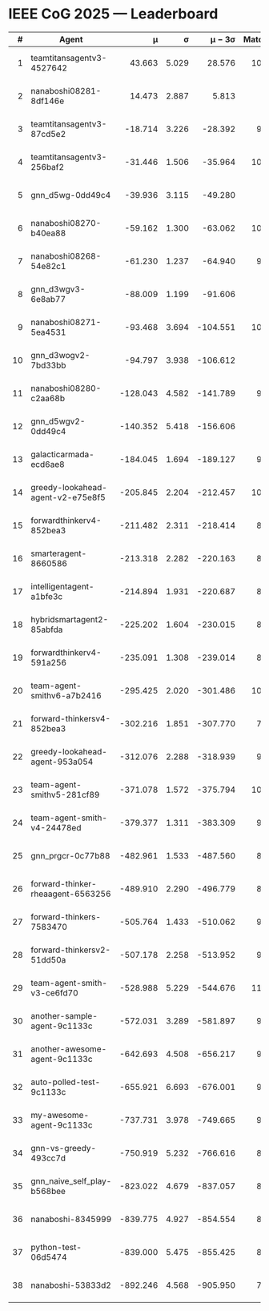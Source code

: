 # IEEE CoG 2025 — Leaderboard

| # | Agent | μ | σ | μ − 3σ | Matches | Updated |
|---:|---|---:|---:|---:|---:|---|
| 1 | teamtitansagentv3-4527642 | 43.663 | 5.029 | 28.576 | 10316 | 2025-08-31 07:59 |
| 2 | nanaboshi08281-8df146e | 14.473 | 2.887 | 5.813 | 396 | 2025-08-31 07:59 |
| 3 | teamtitansagentv3-87cd5e2 | -18.714 | 3.226 | -28.392 | 9278 | 2025-08-31 07:59 |
| 4 | teamtitansagentv3-256baf2 | -31.446 | 1.506 | -35.964 | 10194 | 2025-08-31 07:59 |
| 5 | gnn_d5wg-0dd49c4 | -39.936 | 3.115 | -49.280 | 240 | 2025-08-31 07:59 |
| 6 | nanaboshi08270-b40ea88 | -59.162 | 1.300 | -63.062 | 10120 | 2025-08-31 07:59 |
| 7 | nanaboshi08268-54e82c1 | -61.230 | 1.237 | -64.940 | 9740 | 2025-08-31 07:59 |
| 8 | gnn_d3wgv3-6e8ab77 | -88.009 | 1.199 | -91.606 | 278 | 2025-08-31 07:59 |
| 9 | nanaboshi08271-5ea4531 | -93.468 | 3.694 | -104.551 | 10178 | 2025-08-31 07:59 |
| 10 | gnn_d3wogv2-7bd33bb | -94.797 | 3.938 | -106.612 | 434 | 2025-08-31 07:59 |
| 11 | nanaboshi08280-c2aa68b | -128.043 | 4.582 | -141.789 | 9598 | 2025-08-31 07:59 |
| 12 | gnn_d5wgv2-0dd49c4 | -140.352 | 5.418 | -156.606 | 306 | 2025-08-31 07:59 |
| 13 | galacticarmada-ecd6ae8 | -184.045 | 1.694 | -189.127 | 9320 | 2025-08-31 07:59 |
| 14 | greedy-lookahead-agent-v2-e75e8f5 | -205.845 | 2.204 | -212.457 | 10150 | 2025-08-31 07:59 |
| 15 | forwardthinkerv4-852bea3 | -211.482 | 2.311 | -218.414 | 8101 | 2025-08-31 07:59 |
| 16 | smarteragent-8660586 | -213.318 | 2.282 | -220.163 | 8109 | 2025-08-31 07:59 |
| 17 | intelligentagent-a1bfe3c | -214.894 | 1.931 | -220.687 | 8321 | 2025-08-31 07:59 |
| 18 | hybridsmartagent2-85abfda | -225.202 | 1.604 | -230.015 | 8581 | 2025-08-31 07:59 |
| 19 | forwardthinkerv4-591a256 | -235.091 | 1.308 | -239.014 | 8324 | 2025-08-31 07:59 |
| 20 | team-agent-smithv6-a7b2416 | -295.425 | 2.020 | -301.486 | 10260 | 2025-08-31 07:59 |
| 21 | forward-thinkersv4-852bea3 | -302.216 | 1.851 | -307.770 | 7940 | 2025-08-31 07:59 |
| 22 | greedy-lookahead-agent-953a054 | -312.076 | 2.288 | -318.939 | 9138 | 2025-08-31 07:59 |
| 23 | team-agent-smithv5-281cf89 | -371.078 | 1.572 | -375.794 | 10640 | 2025-08-31 07:59 |
| 24 | team-agent-smith-v4-24478ed | -379.377 | 1.311 | -383.309 | 9438 | 2025-08-31 07:59 |
| 25 | gnn_prgcr-0c77b88 | -482.961 | 1.533 | -487.560 | 8970 | 2025-08-31 07:59 |
| 26 | forward-thinker-rheaagent-6563256 | -489.910 | 2.290 | -496.779 | 8544 | 2025-08-31 07:59 |
| 27 | forward-thinkers-7583470 | -505.764 | 1.433 | -510.062 | 9480 | 2025-08-31 07:59 |
| 28 | forward-thinkersv2-51dd50a | -507.178 | 2.258 | -513.952 | 9036 | 2025-08-31 07:59 |
| 29 | team-agent-smith-v3-ce6fd70 | -528.988 | 5.229 | -544.676 | 11038 | 2025-08-31 07:59 |
| 30 | another-sample-agent-9c1133c | -572.031 | 3.289 | -581.897 | 9860 | 2025-08-31 07:59 |
| 31 | another-awesome-agent-9c1133c | -642.693 | 4.508 | -656.217 | 9260 | 2025-08-31 07:59 |
| 32 | auto-polled-test-9c1133c | -655.921 | 6.693 | -676.001 | 9960 | 2025-08-31 07:59 |
| 33 | my-awesome-agent-9c1133c | -737.731 | 3.978 | -749.665 | 9800 | 2025-08-31 07:59 |
| 34 | gnn-vs-greedy-493cc7d | -750.919 | 5.232 | -766.616 | 8700 | 2025-08-31 07:59 |
| 35 | gnn_naive_self_play-b568bee | -823.022 | 4.679 | -837.057 | 8440 | 2025-08-31 07:59 |
| 36 | nanaboshi-8345999 | -839.775 | 4.927 | -854.554 | 8330 | 2025-08-31 07:59 |
| 37 | python-test-06d5474 | -839.000 | 5.475 | -855.425 | 8420 | 2025-08-31 07:59 |
| 38 | nanaboshi-53833d2 | -892.246 | 4.568 | -905.950 | 7760 | 2025-08-31 07:59 |
